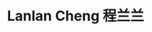 ---
layout: page
title: Lanlan Cheng 程兰兰
description: Master's Student<br />硕士研究生<br />&nbsp;
img: /assets/img/lanlan-cheng.jpeg
email: chengll@mail.sustech.edu.cn
bio: >
    Lanlan comes from Chongqing, graduated from Henan University of Science and Technology, and major in bioengineering. She has great interest in cancer diagnosis and treatments and hopes to continue to study more in the future. Lanlan likes spicy food and sweet cakes. She also likes to visit museums, the seaside and hang out, and likes Zeng Yico very much.
bio_cn: >
    兰兰来自重庆万州，本科毕业于河南科技大学生物工程专业，希望以后在利用生信分析对肿瘤诊断治疗方面继续学习。现在已经退化成不太能吃辣但是每次都要加点辣的重庆人，喜欢吃小蛋糕，喜欢逛博物馆、海边和出去玩，非常喜欢曾轶可。
importance: 38
category: staff
---